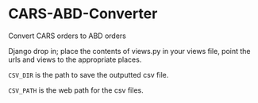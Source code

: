 # CARS-ABD-Converter
Convert CARS orders to ABD orders

Django drop in; place the contents of views.py in your views file, point the urls and views to the appropriate places.

`CSV_DIR` is the path to save the outputted csv file.

`CSV_PATH` is the web path for the csv files.

